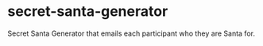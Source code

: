 # secret-santa-generator
Secret Santa Generator that emails each participant who they are Santa for.
